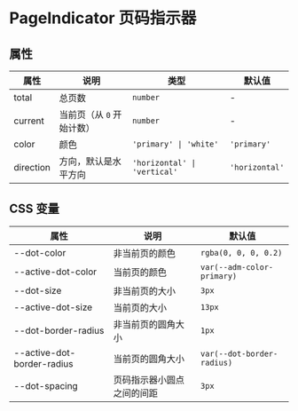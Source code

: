 # PageIndicator 页码指示器

<code src="./demos/demo1.tsx"></code>

## 属性

| 属性      | 说明                      | 类型                         | 默认值         |
| --------- | ------------------------- | ---------------------------- | -------------- |
| total     | 总页数                    | `number`                     | -              |
| current   | 当前页（从 `0` 开始计数） | `number`                     | -              |
| color     | 颜色                      | `'primary' \| 'white'`       | `'primary'`    |
| direction | 方向，默认是水平方向      | `'horizontal' \| 'vertical'` | `'horizontal'` |

## CSS 变量

| 属性                       | 说明                       | 默认值                     |
| -------------------------- | -------------------------- | -------------------------- |
| --dot-color                | 非当前页的颜色             | `rgba(0, 0, 0, 0.2)`       |
| --active-dot-color         | 当前页的颜色               | `var(--adm-color-primary)` |
| --dot-size                 | 非当前页的大小             | `3px`                      |
| --active-dot-size          | 当前页的大小               | `13px`                     |
| --dot-border-radius        | 非当前页的圆角大小         | `1px`                      |
| --active-dot-border-radius | 当前页的圆角大小           | `var(--dot-border-radius)` |
| --dot-spacing              | 页码指示器小圆点之间的间距 | `3px`                      |
